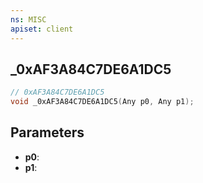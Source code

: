 ```yaml
---
ns: MISC
apiset: client
---
```

## _0xAF3A84C7DE6A1DC5

```c
// 0xAF3A84C7DE6A1DC5
void _0xAF3A84C7DE6A1DC5(Any p0, Any p1);
```


## Parameters
* **p0**:
* **p1**:
